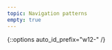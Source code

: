 ```yaml
---
topic: Navigation patterns
empty: true
---
```



{::options auto_id_prefix="w12-" /}
<!-- {: .aside-wrapper}
<span class="highlighter">
[W12 Slides](files/w12.min.pdf){:target="_blank"} (PDF, 266 KB)
</span> -->



<!-- ### Agenda

- Designing for navigation + wayfinding

### Homework
- Start working on [project 3]({{ site.baseurl }}{% link gd-220/proj3.md %})
- Complete competitor analysis and share site content -->
